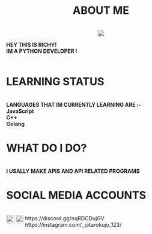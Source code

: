<div align="center">
<h1>ABOUT ME</h1><br>
  <img src="https://cdn.discordapp.com/attachments/855111395874832434/866376832798687242/richygif.gif">
</p>
</div>
<b>HEY THIS IS RICHY!</b><br />
<b>IM A PYTHON DEVELOPER !</b><br />
<br />
<h1>LEARNING STATUS</h1><br>
<b>LANGUAGES THAT IM CURRENTLY LEARNING ARE :-</b><br />
<b>JavaScript</b><br />
<b>C++</b><br />
<b>Golang</b><br />
<h1>WHAT DO I DO?</h1><br>
<b>I USALLY MAKE APIS AND API RELATED PROGRAMS</b><br />
<h1>SOCIAL MEDIA ACCOUNTS</h1><br>
<img align="left" alt="RICHY | Discord" width="22px" src="https://cdn.jsdelivr.net/npm/simple-icons@v3/icons/discord.svg" />https://discord.gg/nqRDCDujGV
<img align="left" alt="RICHY | Instagram" width="22px" src="https://cdn.jsdelivr.net/npm/simple-icons@v3/icons/instagram.svg" />https://instagram.com/_jotarokujo_123/
<br />
